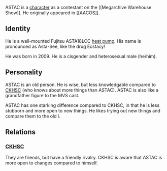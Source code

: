 
ASTAC is a [character](Characters) as a contestant on the [[Megarchive Warehouse Show]]. He originally appeared in [[AACOS]].

## Identity

He is a wall-mounted Fujitsu ASTA18LCC [heat pump](Air%20Conditioners.md). His name is pronounced as Asta-See, like the drug Ecstacy!

He was born in 2009. He is a cisgender and heterosexual male (he/him).

## Personality

ASTAC is an old person. He is wise, but less knowledgable compared to [CKHSC](CKHSC.md) (who knows about more things than ASTAC). ASTAC is also like a grandfather figure to the MVS cast.

ASTAC has one starking difference compared to CKHSC, in that he is less stubborn and more open to new things. He likes trying out new things and compare them to the old l.


## Relations

### [CKHSC](CKHSC.md)

They are friends, but have a friendly rivalry. CKHSC is aware that ASTAC is more open to changes compared to himself.